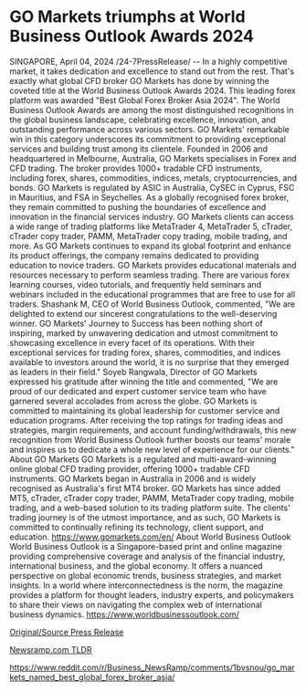 # GO Markets triumphs at World Business Outlook Awards 2024

SINGAPORE, April 04, 2024 /24-7PressRelease/ -- In a highly competitive market, it takes dedication and excellence to stand out from the rest. That's exactly what global CFD broker GO Markets has done by winning the coveted title at the World Business Outlook Awards 2024. This leading forex platform was awarded "Best Global Forex Broker Asia 2024".  The World Business Outlook Awards are among the most distinguished recognitions in the global business landscape, celebrating excellence, innovation, and outstanding performance across various sectors. GO Markets' remarkable win in this category underscores its commitment to providing exceptional services and building trust among its clientele.  Founded in 2006 and headquartered in Melbourne, Australia, GO Markets specialises in Forex and CFD trading. The broker provides 1000+ tradable CFD instruments, including forex, shares, commodities, indices, metals, cryptocurrencies, and bonds. GO Markets is regulated by ASIC in Australia, CySEC in Cyprus, FSC in Mauritius, and FSA in Seychelles. As a globally recognised forex broker, they remain committed to pushing the boundaries of excellence and innovation in the financial services industry. GO Markets clients can access a wide range of trading platforms like MetaTrader 4, MetaTrader 5, cTrader, cTrader copy trader, PAMM, MetaTrader copy trading, mobile trading, and more.  As GO Markets continues to expand its global footprint and enhance its product offerings, the company remains dedicated to providing education to novice traders. GO Markets provides educational materials and resources necessary to perform seamless trading. There are various forex learning courses, video tutorials, and frequently held seminars and webinars included in the educational programmes that are free to use for all traders.  Shashank M, CEO of World Business Outlook, commented, "We are delighted to extend our sincerest congratulations to the well-deserving winner. GO Markets' Journey to Success has been nothing short of inspiring, marked by unwavering dedication and utmost commitment to showcasing excellence in every facet of its operations. With their exceptional services for trading forex, shares, commodities, and indices available to investors around the world, it is no surprise that they emerged as leaders in their field."  Soyeb Rangwala, Director of GO Markets expressed his gratitude after winning the title and commented, "We are proud of our dedicated and expert customer service team who have garnered several accolades from across the globe. GO Markets is committed to maintaining its global leadership for customer service and education programs. After receiving the top ratings for trading ideas and strategies, margin requirements, and account funding/withdrawals, this new recognition from World Business Outlook further boosts our teams' morale and inspires us to dedicate a whole new level of experience for our clients."  About GO Markets GO Markets is a regulated and multi-award-winning online global CFD trading provider, offering 1000+ tradable CFD instruments. GO Markets began in Australia in 2006 and is widely recognised as Australia's first MT4 broker. GO Markets has since added MT5, cTrader, cTrader copy trader, PAMM, MetaTrader copy trading, mobile trading, and a web-based solution to its trading platform suite. The clients' trading journey is of the utmost importance, and as such, GO Markets is committed to continually refining its technology, client support, and education.  https://www.gomarkets.com/en/  About World Business Outlook World Business Outlook is a Singapore-based print and online magazine providing comprehensive coverage and analysis of the financial industry, international business, and the global economy. It offers a nuanced perspective on global economic trends, business strategies, and market insights. In a world where interconnectedness is the norm, the magazine provides a platform for thought leaders, industry experts, and policymakers to share their views on navigating the complex web of international business dynamics.  https://www.worldbusinessoutlook.com/ 

[Original/Source Press Release](https://www.24-7pressrelease.com/press-release/509746/go-markets-triumphs-at-world-business-outlook-awards-2024)
                    

[Newsramp.com TLDR](None) 

https://www.reddit.com/r/Business_NewsRamp/comments/1bvsnou/go_markets_named_best_global_forex_broker_asia/